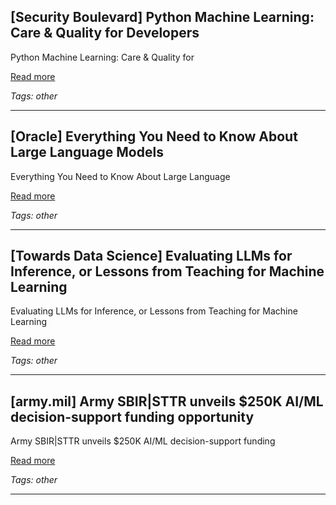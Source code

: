 ## [Security Boulevard] Python Machine Learning: Care & Quality for Developers

Python Machine Learning: Care & Quality for

[Read more](https://securityboulevard.com/2025/09/python-machine-learning-care-quality-for-developers/)

_Tags: other_

---
## [Oracle] Everything You Need to Know About Large Language Models

Everything You Need to Know About Large Language

[Read more](https://www.oracle.com/bz/artificial-intelligence/large-language-model/)

_Tags: other_

---
## [Towards Data Science] Evaluating LLMs for Inference, or Lessons from Teaching for Machine Learning

Evaluating LLMs for Inference, or Lessons from Teaching for Machine Learning

[Read more](https://towardsdatascience.com/evaluating-llms-for-inference-or-lessons-from-teaching-for-machine-learning/)

_Tags: other_

---
## [army.mil] Army SBIR|STTR unveils $250K AI/ML decision-support funding opportunity

Army SBIR|STTR unveils $250K AI/ML decision-support funding

[Read more](https://www.army.mil/article/283863/army_sbirsttr_unveils_250k_aiml_decision_support_funding_opportunity)

_Tags: other_

---

